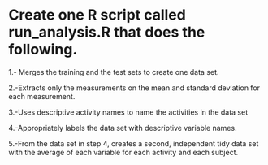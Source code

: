 # Create one R script called run_analysis.R that does the following.

1.- Merges the training and the test sets to create one data set.

2.-Extracts only the measurements on the mean and standard deviation for each measurement.

3.-Uses descriptive activity names to name the activities in the data set

4.-Appropriately labels the data set with descriptive variable names.

5.-From the data set in step 4, creates a second, independent tidy data set with the average of each variable for each activity and each subject.
